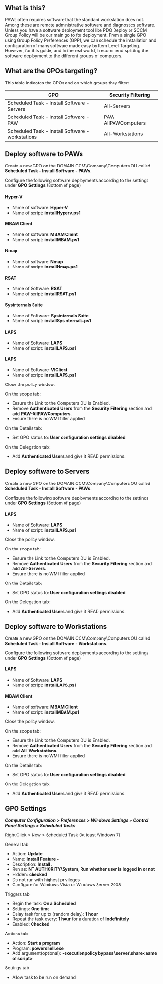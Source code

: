 ## What is this?
PAWs often requires software that the standard workstation does not.  Among these are remote administrative software and diagnostics software.  Unless you have a software deployment tool like PDQ Deploy or SCCM, Group Policy will be our main go to for deployment.  From a single GPO using Group Policy Preferences (GPP), we can schedule the installation and configuration of many software made easy by Item Level Targeting.  However, for this guide, and in the real world, I recommend splitting the software deployment to the different groups of computers.  

## What are the GPOs targeting?

This table indicates the GPOs and on which groups they filter:

GPO | Security Filtering
----|----
Scheduled Task - Install Software - Servers | All-Servers
Scheduled Task - Install Software - PAW | PAW-AllPAWComputers
Scheduled Task - Install Software - workstations | All-Workstations

## Deploy software to PAWs

Create a new GPO on the DOMAIN.COM\Company\Computers OU called **Scheduled Task - Install Software - PAWs**.

Configure the following software deployments according to the settings under **GPO Settings** (Bottom of page)

#### Hyper-V
* Name of software: **Hyper-V**
* Name of script: **installHyperv.ps1**

#### MBAM Client
* Name of software: **MBAM Client**
* Name of script: **installMBAM.ps1**

#### Nmap
* Name of software: **Nmap**
* Name of script: **installNmap.ps1**

#### RSAT
* Name of Software: **RSAT**
* Name of script: **installRSAT.ps1**

#### Sysinternals Suite
* Name of Software: **Sysinternals Suite**
* Name of script: **installSysinternals.ps1**

#### LAPS
* Name of Software: **LAPS**
* Name of script: **installLAPS.ps1**

#### LAPS
* Name of Software: **VIClient**
* Name of script: **installLAPS.ps1**

Close the policy window.

On the scope tab:
* Ensure the Link to the Computers OU is Enabled.  
* Remove **Authenticated Users** from the **Security Filtering** section and add **PAW-AllPAWComputers**.
* Ensure there is no WMI filter applied

On the Details tab:
* Set GPO status to: **User configuration settings disabled**

On the Delegation tab:
* Add **Authenticated Users** and give it READ permissions.

## Deploy software to Servers

Create a new GPO on the DOMAIN.COM\Company\Computers OU called **Scheduled Task - Install Software - PAWs**.

Configure the following software deployments according to the settings under **GPO Settings** (Bottom of page)

#### LAPS
* Name of Software: **LAPS**
* Name of script: **installLAPS.ps1**

Close the policy window.

On the scope tab:
* Ensure the Link to the Computers OU is Enabled.  
* Remove **Authenticated Users** from the **Security Filtering** section and add **All-Servers**.
* Ensure there is no WMI filter applied

On the Details tab:
* Set GPO status to: **User configuration settings disabled**

On the Delegation tab:
* Add **Authenticated Users** and give it READ permissions.

## Deploy software to Workstations

Create a new GPO on the DOMAIN.COM\Company\Computers OU called **Scheduled Task - Install Software - Workstations**.

Configure the following software deployments according to the settings under **GPO Settings** (Bottom of page)

#### LAPS
* Name of Software: **LAPS**
* Name of script: **installLAPS.ps1**

#### MBAM Client
* Name of software: **MBAM Client**
* Name of script: **installMBAM.ps1**

Close the policy window.

On the scope tab:
* Ensure the Link to the Computers OU is Enabled.  
* Remove **Authenticated Users** from the **Security Filtering** section and add **All-Workstations**.
* Ensure there is no WMI filter applied

On the Details tab:
* Set GPO status to: **User configuration settings disabled**

On the Delegation tab:
* Add **Authenticated Users** and give it READ permissions.

## GPO Settings

***Computer Configuration > Preferences > Windows Settings > Control Panel Settings > Scheduled Tasks***

Right Click > New > Scheduled Task (At least Windows 7)

General tab
* Action: **Update**
* Name: **Install Feature - <Name of software>**
* Description: **Install <Name of software>.**
* Run as: **NT AUTHORITY\System**, **Run whether user is logged in or not**
* Hidden: **checked**
* Do not run with highest privileges
* Configure for Windows Vista or Windows Server 2008

Triggers tab
* Begin the task: **On a Scheduled**
* Settings: **One time**
* Delay task for up to (random delay): **1 hour**
* Repeat the task every: **1 hour** for a duration of **Indefinitely**
* Enabled: **Checked**

Actions tab
* Action: **Start a program**
* Program: **powershell.exe**
* Add argument(optional): **-executionpolicy bypass \\server\share\<name of script>**

Settings tab
* Allow task to be run on demand
